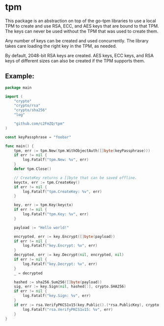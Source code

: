 # tpm

This package is an abstraction on top of the go-tpm libraries to use a local
TPM to create and use RSA, ECC, and AES keys that are bound to that TPM. The
keys can never be used without the TPM that was used to create them.

Any number of keys can be created and used concurrently. The library takes
care loading the right key in the TPM, as needed.

By default, 2048-bit RSA keys are created. AES keys, ECC keys, and RSA keys of
different sizes can also be created if the TPM supports them.

## Example:

```go
package main

import (
	"crypto"
	"crypto/rsa"
	"crypto/sha256"
	"log"

	"github.com/c2FmZQ/tpm"
)

const keyPassphrase = "foobar"

func main() {
	tpm, err := tpm.New(tpm.WithObjectAuth([]byte(keyPassphrase)))
	if err != nil {
		log.Fatalf("tpm.New: %v", err)
	}
	defer tpm.Close()

	// CreateKey returns a []byte that can be saved offline.
	keyctx, err := tpm.CreateKey()
	if err != nil {
		log.Fatalf("tpm.CreateKey: %v", err)
	}

	key, err := tpm.Key(keyctx)
	if err != nil {
		log.Fatalf("tpm.Key: %v", err)
	}

	payload := "Hello world!"

	encrypted, err := key.Encrypt([]byte(payload))
	if err != nil {
		log.Fatalf("key.Encrypt: %v", err)
	}
	decrypted, err := key.Decrypt(nil, encrypted, nil)
	if err != nil {
		log.Fatalf("key.Decrypt: %v", err)
	}
	_ = decrypted

	hashed := sha256.Sum256([]byte(payload))
	sig, err := key.Sign(nil, hashed[:], crypto.SHA256)
	if err != nil {
		log.Fatalf("key.Sign: %v", err)
	}
	if err := rsa.VerifyPKCS1v15(key.Public().(*rsa.PublicKey), crypto.SHA256, hashed[:], sig); err != nil {
		log.Fatalf("rsa.VerifyPKCS1v15: %v", err)
	}
}
```
